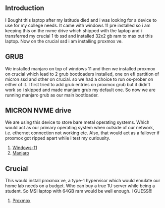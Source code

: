 ## Introduction 

I Bought this laptop after my latitude died and i was looking for a device to use for my college needs. It came with windows 11 pre installed so i am keeping this on the nvme drive which shipped with the laptop and i transferred my crucial 1 tb ssd and installed 32x2 gb ram to max out this laptop. Now on the crucial ssd i am installing proxmox ve. 

## GRUB 

We installed manjaro on top of windows 11 and then we installed proxmox on crucial which lead to 2 grub bootloaders installed, one on efi partition of micron ssd and other on crucial. so we had a choice to run os-prober on either of it. I first tried to add grub entries on proxmox grub but it didn't work so i skipped and made manjaro grub my default one. So now we are running manjaro grub as our main bootloader.

## MICRON NVME drive

We are using this device to store bare metal operating systems. Which would act as our primary operating system when outside of our network, i.e. ethernet connection not working etc. Also, that would act as a failover if proxmox got ripped apart while i test my curiousity. 

1. [Windows-11](./Micron-Drive/Windows-11.md)
2. [Manjaro](./Micron-Drive/Manjaro.md)

## Crucial

This would install proxmox ve, a type-1 hypervisor which would emulate our home lab needs on a budget. Who can buy a true 1U server while being a student. So MSI laptop with 64GB ram would be well enough. I GUESS!!!

1. [Proxmox](./Crucial-Drive/Proxmox.md )



